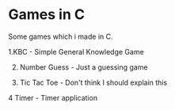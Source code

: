 # Games in C

Some games which i made in C. 

1.KBC - Simple General Knowledge Game

2. Number Guess - Just a guessing game

3. Tic Tac Toe - Don't think I should explain this 

4 Timer - Timer application 
